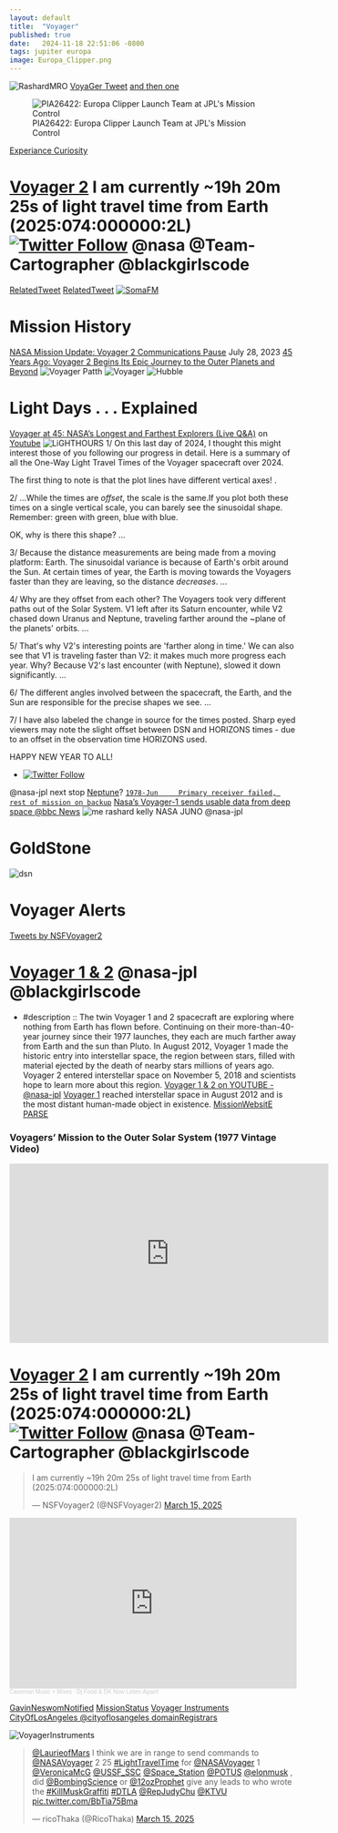 ```yaml
---
layout: default
title:  "Voyager"
published: true
date:   2024-11-18 22:51:06 -0800
tags: jupiter europa 
image: Europa_Clipper.png
---
```







![RashardMRO](https://pbs.twimg.com/media/GmCmrYVa8AAexOj?format=jpg&name=large)
[VoyaGer Tweet](https://x.com/RicoThaka/status/1900702155235094674) [and then one](https://x.com/RicoThaka/status/1900965690133340289)
<figure class="floatleft">
  <img
    src="https://photojournal.jpl.nasa.gov/jpegMod/PIA26422_modest.jpg"
    alt="PIA26422: Europa Clipper Launch Team at JPL's Mission Control" />
  <figcaption>PIA26422: Europa Clipper Launch Team at JPL's Mission Control</figcaption>
</figure>

[Experiance Curiosity](https://eyes.nasa.gov/curiosity/)

# [Voyager 2](https://x.com/NSFVoyager2/status/1900698508132540773) I am currently ~19h 20m 25s of light travel time from Earth (2025:074:000000:2L) [![Twitter Follow](https://img.shields.io/badge/Social-@JPMajor__-blue?style=social&logo=X)](https://twitter.com/@JPMajor) @nasa @Team-Cartographer @blackgirlscode

[RelatedTweet](https://x.com/RicoThaka/status/1900702155235094674) [RelatedTweet](https://x.com/RicoThaka/status/1900702513336393845)
[![SomaFM](https://somafm.com/img3/missioncontrol-400.png)](https://somafm.com/missioncontrol/)
# Mission History
[NASA Mission Update: Voyager 2 Communications Pause](https://www.jpl.nasa.gov/news/nasa-mission-update-voyager-2-communications-pause/) July 28, 2023 [45 Years Ago: Voyager 2 Begins Its Epic Journey to the Outer Planets and Beyond](https://www.jpl.nasa.gov/news/45-years-ago-voyager-2-begins-its-epic-journey-to-the-outer-planets-and-beyond/)
![Voyager Patth](https://d2pn8kiwq2w21t.cloudfront.net/original_images/e1-Voyager_Tops_Trajectories.jpg)
![Voyager](https://d2pn8kiwq2w21t.cloudfront.net/original_images/e3-Schematic-Trajectories.jpg)
![Hubble](https://pbs.twimg.com/media/GmCmPWtbIAA5ZGD?format=jpg&name=large)
# Light Days . . . Explained
[Voyager at 45: NASA’s Longest and Farthest Explorers (Live Q&A)](https://youtu.be/ZbiJDvFNmP0?t=755) 
on [Youtube](https://www.youtube.com/watch?v=ZbiJDvFNmP0&ab_channel=NASAJetPropulsionLaboratory)
![LiGHTHOURS](https://pbs.twimg.com/media/GgJJKOMXMAAcH3k?format=jpg&name=4096x4096)
1/ On this last day of 2024, I thought this might interest those of you following our progress in detail. Here is a summary of all the One-Way Light Travel Times of the Voyager spacecraft over 2024.

The first thing to note is that the plot lines have different vertical axes! .

2/ ...While the times are _offset_, the scale is the same.If you plot both these times on a single vertical scale, you can barely see the sinusoidal shape. Remember: green with green, blue with blue.

OK, why is there this shape? ...

3/ Because the distance measurements are being made from a moving platform: Earth. The sinusoidal variance is because of Earth's orbit around the Sun. At certain times of year, the Earth is moving towards the Voyagers faster than they are leaving, so the distance _decreases_. ...

4/ Why are they offset from each other? The Voyagers took very different paths out of the Solar System. V1 left after its Saturn encounter, while V2 chased down Uranus and Neptune, traveling farther around the ~plane of the planets' orbits. ...

5/ That's why V2's interesting points are 'farther along in time.' We can also see that V1 is traveling faster than V2: it makes much more progress each year. Why? Because V2's last encounter (with Neptune), slowed it down significantly. ...

6/ The different angles involved between the spacecraft, the Earth, and the Sun are responsible for the precise shapes we see. ...

7/ I have also labeled the change in source for the times posted. Sharp eyed viewers may note the slight offset between DSN and HORIZONS times - due to an offset in the observation time HORIZONS used.

HAPPY NEW YEAR TO ALL!
- [![Twitter Follow](https://img.shields.io/badge/Social-@NSFVoyager2__-blue?style=social&logo=X)](https://twitter.com/@NSFVoyager2)

@nasa-jpl next stop [Neptune](https://x.com/elonmusk/status/1901655942954963102)? [`1978-Jun     Primary receiver failed, rest of mission on backup`](https://x.com/RicoThaka/status/1901386444025024920)
[Nasa’s Voyager-1 sends usable data from deep space  @bbc News](https://www.youtube.com/watch?v=hE2Mnd9Qgjs&ab_channel=BBCNews)
![me rashard kelly NASA JUNO @nasa-jpl](https://pbs.twimg.com/media/GmMGBSjaMAEMlKk?format=jpg&name=large)

# GoldStone
![dsn](https://pbs.twimg.com/media/GaB3tLOb0AA76iM?format=jpg&name=large)

<object class="scroller" data="https://eyes.nasa.gov/apps/dsn-now/dsn.html" type="text/html"></object>

# Voyager Alerts 
<a class="twitter-timeline" href="https://twitter.com/NSFVoyager2?ref_src=twsrc%5Etfw">Tweets by NSFVoyager2</a> <script async src="https://platform.twitter.com/widgets.js" charset="utf-8"></script>



# [Voyager 1 & 2](https://youtube.com/playlist?list=PLTiv_XWHnOZq5bv1w9Db2uNJVFiVCkWW5&si=2KJEhIbYERDaVHpe) @nasa-jpl @blackgirlscode  
- #description :: The twin Voyager 1 and 2 spacecraft are exploring where nothing from Earth has flown before. Continuing on their more-than-40-year journey since their 1977 launches, they each are much farther away from Earth and the sun than Pluto. In August 2012, Voyager 1 made the historic entry into interstellar space, the region between stars, filled with material ejected by the death of nearby stars millions of years ago. Voyager 2 entered interstellar space on November 5, 2018 and scientists hope to learn more about this region. [Voyager 1 & 2 on YOUTUBE - @nasa-jpl](https://youtube.com/playlist?list=PLTiv_XWHnOZq5bv1w9Db2uNJVFiVCkWW5&si=aa0U-S7YhGA2olij) [Voyager 1](https://www.jpl.nasa.gov/missions/voyager-1/) reached interstellar space in August 2012 and is the most distant human-made object in existence. [MissionWebsitE](https://science.nasa.gov/mission/voyager/) [PARSE](https://x.com/RicoThaka/status/1901702469522174261)

### Voyagers’ Mission to the Outer Solar System (1977 Vintage Video)

<iframe width="560" height="315" src="https://www.youtube.com/embed/uJpJ79AxrzI?si=DN5n85N1kFrlUWl5" title="YouTube video player" frameborder="0" allow="accelerometer; autoplay; clipboard-write; encrypted-media; gyroscope; picture-in-picture; web-share" referrerpolicy="strict-origin-when-cross-origin" allowfullscreen></iframe>

# [Voyager 2](https://x.com/NSFVoyager2/status/1900698508132540773) I am currently ~19h 20m 25s of light travel time from Earth (2025:074:000000:2L) [![Twitter Follow](https://img.shields.io/badge/Social-@JPMajor__-blue?style=social&logo=X)](https://twitter.com/@JPMajor) @nasa @Team-Cartographer @blackgirlscode



<blockquote class="twitter-tweet"><p lang="en" dir="ltr">I am currently ~19h 20m 25s of light travel time from Earth (2025:074:000000:2L)</p>&mdash; NSFVoyager2 (@NSFVoyager2) <a href="https://twitter.com/NSFVoyager2/status/1900698508132540773?ref_src=twsrc%5Etfw">March 15, 2025</a></blockquote> <script async src="https://platform.twitter.com/widgets.js" charset="utf-8"></script>


<iframe width="100%" height="300" scrolling="no" frameborder="no" allow="autoplay" src="https://w.soundcloud.com/player/?url=https%3A//api.soundcloud.com/tracks/225414596&color=%23ff5500&auto_play=false&hide_related=false&show_comments=true&show_user=true&show_reposts=false&show_teaser=true&visual=true"></iframe><div style="font-size: 10px; color: #cccccc;line-break: anywhere;word-break: normal;overflow: hidden;white-space: nowrap;text-overflow: ellipsis; font-family: Interstate,Lucida Grande,Lucida Sans Unicode,Lucida Sans,Garuda,Verdana,Tahoma,sans-serif;font-weight: 100;"><a href="https://soundcloud.com/caveman89" title="Caveman Music + Mixes" target="_blank" style="color: #cccccc; text-decoration: none;">Caveman Music + Mixes</a> · <a href="https://soundcloud.com/caveman89/dj-food-dk-now-listen-again" title="Dj Food &amp; DK Now Listen Again!" target="_blank" style="color: #cccccc; text-decoration: none;">Dj Food &amp; DK Now Listen Again!</a></div>


[GavinNeswomNotified](https://x.com/RicoThaka/status/1900989839916625937) [MissionStatus](https://science.nasa.gov/mission/voyager/where-are-voyager-1-and-voyager-2-now/)
[Voyager Instruments](https://x.com/NASAVoyager/status/1897734411766186036)
[CityOfLosAngeles @cityoflosangeles domainRegistrars](https://x.com/RicoThaka/status/1899219796174176276)

![VoyagerInstruments](https://pbs.twimg.com/media/GlYbWuMaQAEAlmh?format=png&name=900x900)

<blockquote class="twitter-tweet"><p lang="en" dir="ltr"><a href="https://twitter.com/LaurieofMars?ref_src=twsrc%5Etfw">@LaurieofMars</a> I think we are in range to send commands to <a href="https://twitter.com/NASAVoyager?ref_src=twsrc%5Etfw">@NASAVoyager</a> 2 25 <a href="https://twitter.com/hashtag/LightTravelTime?src=hash&amp;ref_src=twsrc%5Etfw">#LightTravelTime</a> for <a href="https://twitter.com/NASAVoyager?ref_src=twsrc%5Etfw">@NASAVoyager</a> 1 <a href="https://twitter.com/VeronicaMcG?ref_src=twsrc%5Etfw">@VeronicaMcG</a> <a href="https://twitter.com/USSF_SSC?ref_src=twsrc%5Etfw">@USSF_SSC</a> <a href="https://twitter.com/Space_Station?ref_src=twsrc%5Etfw">@Space_Station</a> <a href="https://twitter.com/POTUS?ref_src=twsrc%5Etfw">@POTUS</a> <a href="https://twitter.com/elonmusk?ref_src=twsrc%5Etfw">@elonmusk</a> , did <a href="https://twitter.com/BombingScience?ref_src=twsrc%5Etfw">@BombingScience</a> or <a href="https://twitter.com/12ozProphet?ref_src=twsrc%5Etfw">@12ozProphet</a> give any leads to who wrote the <a href="https://twitter.com/hashtag/KillMuskGraffiti?src=hash&amp;ref_src=twsrc%5Etfw">#KillMuskGraffiti</a> <a href="https://twitter.com/hashtag/DTLA?src=hash&amp;ref_src=twsrc%5Etfw">#DTLA</a> <a href="https://twitter.com/RepJudyChu?ref_src=twsrc%5Etfw">@RepJudyChu</a> <a href="https://twitter.com/KTVU?ref_src=twsrc%5Etfw">@KTVU</a> <a href="https://t.co/BbTia75Bma">pic.twitter.com/BbTia75Bma</a></p>&mdash; ricoThaka (@RicoThaka) <a href="https://twitter.com/RicoThaka/status/1900970579387437322?ref_src=twsrc%5Etfw">March 15, 2025</a></blockquote> <script async src="https://platform.twitter.com/widgets.js" charset="utf-8"></script>
